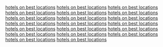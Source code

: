 <a href="https://maps.google.com.gt/url?q=https://sunvilla.in/">hotels on best locations</a>
<a href="https://images.google.mg/url?q=https://sunvilla.in/">hotels on best locations</a>
<a href="https://maps.google.dz/url?q=https://sunvilla.in/">hotels on best locations</a>
<a href="https://cse.google.com/url?q=https://sunvilla.in/">hotels on best locations</a>
<a href="https://maps.google.com.sa/url?q=https://sunvilla.in/">hotels on best locations</a>
<a href="https://maps.google.mg/url?q=https://sunvilla.in/">hotels on best locations</a>
<a href="https://images.google.com.pe/url?q=https://sunvilla.in/">hotels on best locations</a>
<a href="https://maps.google.tt/url?q=https://sunvilla.in/">hotels on best locations</a>
<a href="https://images.google.mn/url?q=https://sunvilla.in/">hotels on best locations</a>
<a href="https://images.google.com.na/url?q=https://sunvilla.in/">hotels on best locations</a>
<a href="https://maps.google.com.na/url?q=https://sunvilla.in/">hotels on best locations</a>
<a href="https://images.google.com.gt/url?q=https://sunvilla.in/">hotels on best locations</a>
<a href="https://maps.google.com.gt/url?q=https://sunvilla.in/">hotels on best locations</a>
<a href="https://images.google.je/url?q=https://sunvilla.in/">hotels on best locations</a>
<a href="https://maps.google.je/url?q=https://sunvilla.in/">hotels on best locations</a>
<a href="https://images.google.com.bz/url?q=https://sunvilla.in/">hotels on best locations</a>
<a href="https://images.google.com.py/url?q=https://sunvilla.in/">hotels on best locations</a>
<a href="https://maps.google.com.om/url?q=https://sunvilla.in/">hotels on best locations</a>
<a href="https://images.google.al/url?q=https://sunvilla.in/">hotels on best locations</a>
<a href="https://maps.google.com.sv/url?q=https://sunvilla.in/">hotels on best locations</a>
